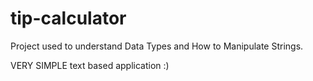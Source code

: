 # tip-calculator

Project used to understand Data Types and How to Manipulate Strings.

VERY SIMPLE text based application :)
